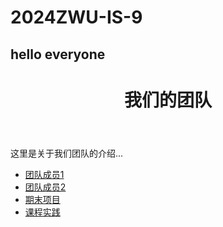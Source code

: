 # 2024ZWU-IS-9
## hello everyone
<!DOCTYPE html>  
<html lang="en">  
<head>  
    <meta charset="UTF-8">  
    <meta name="viewport" content="width=device-width, initial-scale=1.0">  
    <title>团队介绍</title>  
    <link rel="stylesheet" href="styles.css">  
</head>  
<body>  
    <header>  
        <h1>我们的团队</h1>  
    </header>  
    <main>  
        <p>这里是关于我们团队的介绍...</p>  
    </main>  
    <footer>  
        <nav>  
            <ul>  
                <li><a href="member1.html">团队成员1</a></li>  
                <li><a href="member2.html">团队成员2</a></li>  
                <li><a href="final_project.html">期末项目</a></li>  
                <li><a href="course_practice.html">课程实践</a></li>  
            </ul>  
        </nav>  
    </footer>  
</body>  
</html>